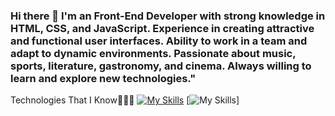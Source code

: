 ### Hi there 👋 I'm an Front-End Developer with strong knowledge in HTML, CSS, and JavaScript. Experience in creating attractive and functional user interfaces. Ability to work in a team and adapt to dynamic environments. Passionate about music, sports, literature, gastronomy, and cinema. Always willing to learn and explore new technologies."



   
Technologies That I Know👨🏻‍💻
[![My Skills](https://skillicons.dev/icons?i=vscode,html,css,bootstrap,js,react,git,github,discord,figma)](https://skillicons.dev)
[![My Skills](https://avatars.githubusercontent.com/u/48276018?s=48&v=4)]
